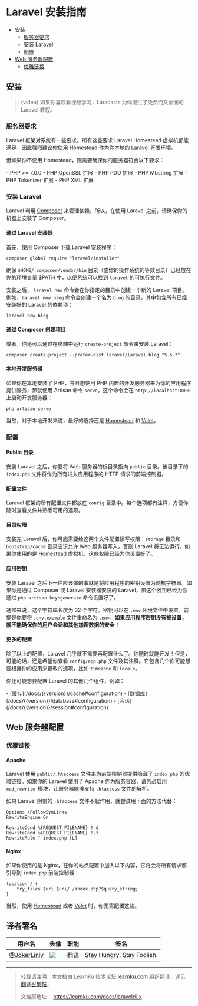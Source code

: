 # Laravel 安装指南

- [安装](#installation)
    - [服务器要求](#server-requirements)
    - [安装 Laravel](#installing-laravel)
    - [配置](#configuration)
- [Web 服务器配置](#web-server-configuration)
    - [优雅链接](#pretty-urls)

<a name="installation"></a>
## 安装

> {video} 如果你喜欢看视频学习，Laracasts 为你提供了免费而又全面的 Laravel 教程。

<a name="server-requirements"></a>
### 服务器要求

Laravel 框架对系统有一些要求。所有这些要求 Laravel Homestead 虚拟机都能满足，因此强烈建议你使用 Homestead 作为你本地的 Laravel 开发环境。

但如果你不使用 Homestead，则需要确保你的服务器符合以下要求：

<div class="content-list" markdown="1">
- PHP >= 7.0.0
- PHP OpenSSL 扩展
- PHP PDO 扩展
- PHP Mbstring 扩展
- PHP Tokenizer 扩展
- PHP XML 扩展
  </div>

<a name="installing-laravel"></a>
### 安装 Laravel

Laravel 利用 [Composer](https://getcomposer.org) 来管理依赖。所以，在使用 Laravel 之前，请确保你的机器上安装了 Composer。

#### 通过 Laravel 安装器

首先，使用 Composer 下载 Laravel 安装程序：

    composer global require "laravel/installer"
确保 `$HOME/.composer/vendor/bin` 目录（或你的操作系统的等效目录）已经放在你的环境变量 $PATH 中，以便系统可以找到 `laravel` 的可执行文件。

安装之后， `laravel new` 命令会在你指定的目录中创建一个新的 Laravel 项目。例如，`laravel new blog` 命令会创建一个名为 `blog` 的目录，其中包含所有已经安装好的 Laravel 的依赖项：

    laravel new blog

#### 通过 Composer 创建项目

或者，你还可以通过在终端中运行 `create-project` 命令来安装 Laravel：

    composer create-project --prefer-dist laravel/laravel blog "5.5.*"

#### 本地开发服务器

如果你在本地安装了 PHP，并且想使用 PHP 内置的开发服务器来为你的应用程序提供服务，那就使用 Artisan 命令  `serve`。这个命令会在 `http://localhost:8000` 上启动开发服务器：

    php artisan serve
当然，对于本地开发来说，最好的选择还是 [Homestead](/docs/{{version}}/homestead) 和 [Valet](/docs/{{version}}/valet)。

<a name="configuration"></a>
### 配置

#### Public 目录

安装 Laravel 之后，你要将 Web 服务器的根目录指向 `public` 目录。该目录下的 `index.php` 文件将作为所有进入应用程序的 HTTP 请求的前端控制器。

#### 配置文件

Laravel 框架的所有配置文件都放在 `config` 目录中。每个选项都有注释，方便你随时查看文件并熟悉可用的选项。

#### 目录权限

安装完 Laravel 后，你可能需要给这两个文件配置读写权限：`storage` 目录和 `bootstrap/cache` 目录应该允许 Web 服务器写入，否则 Laravel 将无法运行。如果你使用的是 [Homestead](/docs/{{version}}/homestead) 虚拟机，这些权限已经为你设置好了。

#### 应用密钥

安装 Laravel 之后下一件应该做的事就是将应用程序的密钥设置为随机字符串。如果你是通过 Composer 或 Laravel 安装器安装的 Laravel，那这个密钥已经为你通过 `php artisan key:generate` 命令设置好了。

通常来说，这个字符串长度为 32 个字符。密钥可以在 `.env` 环境文件中设置。前提是你要将 `.env.example` 文件重命名为 `.env`。**如果应用程序密钥没有被设置，就不能确保你的用户会话和其他加密数据的安全！**

#### 更多的配置

除了以上的配置，Laravel 几乎就不需要再配置什么了。你随时就能开发！但是，可能的话，还是希望你查看 `config/app.php` 文件及其注释。它包含几个你可能想要根据你的应用来更改的选项，比如 `timezone` 和 `locale`。

你还可能想要配置 Laravel 的其他几个组件，例如：

<div class="content-list" markdown="1">
- [缓存](/docs/{{version}}/cache#configuration)
- [数据库](/docs/{{version}}/database#configuration)
- [会话](/docs/{{version}}/session#configuration)
  </div>

<a name="web-server-configuration"></a>
## Web 服务器配置

<a name="pretty-urls"></a>
### 优雅链接

#### Apache

Laravel 使用 `public/.htaccess` 文件来为前端控制器提供隐藏了 `index.php` 的优雅链接。如果你的 Laravel 使用了 Apache 作为服务容器，请务必启用 `mod_rewrite `模块，让服务器能够支持 `.htaccess` 文件的解析。

如果 Laravel 附带的 `.htaccess` 文件不起作用，就尝试用下面的方法代替：

    Options +FollowSymLinks
    RewriteEngine On

    RewriteCond %{REQUEST_FILENAME} !-d
    RewriteCond %{REQUEST_FILENAME} !-f
    RewriteRule ^ index.php [L]

#### Nginx

如果你使用的是 Nginx，在你的站点配置中加入以下内容，它将会将所有请求都引导到 `index.php` 前端控制器：

    location / {
        try_files $uri $uri/ /index.php?$query_string;
    }

当然，使用 [Homestead](/docs/{{version}}/homestead) 或者 [Valet](/docs/{{version}}/valet) 时，你无需配置这些。

## 译者署名

| 用户名 | 头像 | 职能 | 签名 |
|---|---|---|---|
| [@JokerLinly](https://learnku.com/users/5350)  | <img class="avatar-66 rm-style" src="https://dn-phphub.qbox.me/uploads/avatars/5350_1481857380.jpg">  |  翻译  | Stay Hungry. Stay Foolish. |


---

>
> 转载请注明：本文档由 LearnKu 技术论坛 [learnku.com](https://learnku.com) 组织翻译，详见 [翻译召集帖](https://learnku.com/laravel/t/65272)。
>
> 文档原地址： https://learnku.com/docs/laravel/9.x
